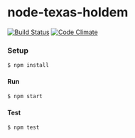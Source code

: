 # node-texas-holdem

[![Build Status](https://travis-ci.org/rodrigogs/node-texas-holdem.svg?branch=master)](https://travis-ci.org/rodrigogs/node-texas-holdem)
[![Code Climate](https://codeclimate.com/github/rodrigogs/node-texas-holdem/badges/gpa.svg)](https://codeclimate.com/github/rodrigogs/node-texas-holdem)

### Setup

```bash
$ npm install
```

#### Run

```bash
$ npm start
```

#### Test
```bash
$ npm test
```
